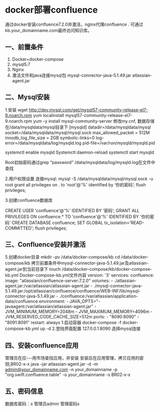 # docker部署confluence
通过docker安装confluence7.2.0并激活，nginx代理confluence .
可通过kb.your_domainname.com最终访问知识库。

## 一、前置条件

1. Docker+docker-compose
2. mysql5.7 
3. Nginx
4. 激活文件和java连接mysql包
mysql-connector-java-5.1.49.jar
atlassian-agent.jar

## 二、Mysql安装
1.安装
wget http://dev.mysql.com/get/mysql57-community-release-el7-9.noarch.rpm
yum localinstall mysql57-community-release-el7-9.noarch.rpm
yum -y install mysql-community-server
修改my.cnf, 数据存储在/data/mysqldata/mysql目录下
[mysqld]
datadir=/data/mysqldata/mysql
socket=/data/mysqldata/mysql/mysql.sock
max_allowed_packet = 512M
innodb_log_file_size = 2GB
symbolic-links=0
log-error=/data/mysqldata/log/mysqld.log
pid-file=/var/run/mysqld/mysqld.pid

systemctl enable mysqld
Systemctl daemon-reload
systemctl start mysqld

Root初始密码通过grep “password” /data/mysqldata/log/mysqld.log在文件中查找


2.用户权限设置
连接mysql: mysql -S /data/mysqldata/mysql/mysql.sock -u root
grant all privileges on *.* to 'root'@'%'  identified by ‘你的密码’;
flush privileges;


3.创建confluence数据库

CREATE USER 'confluence'@'%' IDENTIFIED BY ‘密码’;
GRANT ALL PRIVILEGES ON confluence.* TO 'confluence'@'%' IDENTIFIED BY '你的密码'
CREATE DATABASE confluence;
SET GLOBAL tx_isolation='READ-COMMITTED';
flush privileges;

## 三、Confluence安装并激活
5.创建docker目录
  mkdir -pv /data/docker-compose/kb
  cd /data/docker-compose/kb
拷贝前置条件中mysql-connector-java-5.1.49.jar及atlassian-agent.jar到当前目录下
touch /data/docker-compose/kb/docker-compose-kb.yml
Docker-compose-kb.yml文件内容
version: '3'
services:
    confluence:
        image: "atlassian/confluence-server:7.2.0"
        volumes:
            - ./atlassian-agent.jar:/var/atlassian/atlassian-agent.jar
            - ./mysql-connector-java-5.1.49.jar:/opt/atlassian/confluence/confluence/WEB-INF/lib/mysql-connector-java-5.1.49.jar
            - ./confluence:/var/atlassian/application-data/confluence
        environment:
            - JAVA_OPTS="-javaagent:/var/atlassian/atlassian-agent.jar"
            - JVM_MINIMUM_MEMORY=2048m
            - JVM_MAXIMUM_MEMORY=4096m
            - JVM_RESERVED_CODE_CACHE_SIZE=512m
        ports:
            - "8090:8090"
            - "8091:8091"
        restart: always
1.启动容器
	docker-compose -f docker-compose-kb.yml up -d
2.登陆界面配置 127.0.0.1:8090
选择mysql连接

## 四、安装confluence应用
管理员在应---用市场查找应用，并安装
安装后在应用管理，拷贝应用的密钥,BR02-x-x
java -jar atlassian-agent.jar -d -m admin@your_domainname.com -n your_domainname -p "org.swift.confluence.table" -o your_domainname -s BR02-x-x

## 五、密码信息

数据库密码：x
管理员admin
管理密码x
